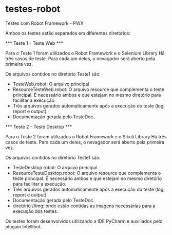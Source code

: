 # testes-robot
Testes com Robot Framework - PWX

Ambos os testes estão separados em diferentes diretórios:

*** Teste 1 - Teste Web ***

Para o Teste 1 foram utilizados o Robot Framework e o Selenium Library
Há três casos de teste. Para cada um deles, o nevagador será aberto pela primeira vez.

Os arquivos contidos no diretório Teste1 são:
- TesteWeb.robot: O arquivo principal
- ResourceTesteWeb.robot: O arquivo resource que complementa o teste principal. É necessário ambos e que estejam no mesmo diretório para facilitar a execução.
- Três arquivos gerados automaticamente após a execução do teste (log, report e output).
- Documentação gerada pelo TesteDoc.


*** Teste 2 - Teste Desktop ***

Para o Teste 2 foram utilizados o Robot Framework e o Sikuli Library
Há três casos de teste. Para cada um deles, o nevagador será aberto pela primeira vez.

Os arquivos contidos no diretório Teste1 são:
- TesteDesktop.robot: O arquivo principal
- ResourceTesteDesktop.robot: O arquivo resource que complementa o teste principal. É necessário ambos e que estejam no mesmo diretório para facilitar a execução.
- Três arquivos gerados automaticamente após a execução do teste (log, report e output).
- Documentação gerada pelo TesteDoc.
- diretório //img: onde estão contidas as imagens necessárias para a execução dos testes.

Os testes foram desenvolvidos utilizando a IDE PyCharm e auxiliados pelo pluguin Intellibot.
